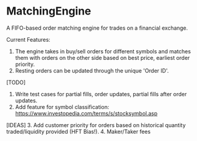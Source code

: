 # MatchingEngine
A FIFO-based order matching engine for trades on a financial exchange.

Current Features: 
1. The engine takes in buy/sell orders for different symbols and matches them with orders on the other side based on best price, earliest order priority.
2. Resting orders can be updated through the unique 'Order ID'.

[TODO]
1. Write test cases for partial fills, order updates, partial fills after order updates.
2. Add feature for symbol classification: https://www.investopedia.com/terms/s/stocksymbol.asp

[IDEAS]
3. Add customer priority for orders based on historical quantity traded/liquidity provided (HFT Bias!).
4. Maker/Taker fees
